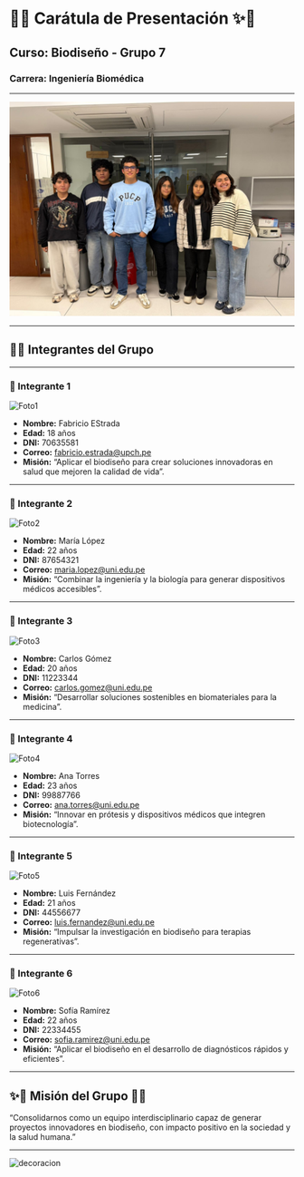 # 🌱✨ Carátula de Presentación ✨🌱  
## Curso: **Biodiseño - Grupo 7**  
### Carrera: **Ingeniería Biomédica**

---

![banner](https://github.com/fabricioestrada-source/Grupo-7/blob/main/grupo.jpg)  

---

## 👩‍🔬 Integrantes del Grupo 

---

### 👤 Integrante 1
![Foto1](https://via.placeholder.com/150)  
- **Nombre:** Fabricio EStrada  
- **Edad:** 18 años  
- **DNI:** 70635581  
- **Correo:** fabricio.estrada@upch.pe 
- **Misión:** “Aplicar el biodiseño para crear soluciones innovadoras en salud que mejoren la calidad de vida”.

---

### 👤 Integrante 2
![Foto2](https://via.placeholder.com/150)  
- **Nombre:** María López  
- **Edad:** 22 años  
- **DNI:** 87654321  
- **Correo:** maria.lopez@uni.edu.pe  
- **Misión:** “Combinar la ingeniería y la biología para generar dispositivos médicos accesibles”.

---

### 👤 Integrante 3
![Foto3](https://via.placeholder.com/150)  
- **Nombre:** Carlos Gómez  
- **Edad:** 20 años  
- **DNI:** 11223344  
- **Correo:** carlos.gomez@uni.edu.pe  
- **Misión:** “Desarrollar soluciones sostenibles en biomateriales para la medicina”.

---

### 👤 Integrante 4
![Foto4](https://via.placeholder.com/150)  
- **Nombre:** Ana Torres  
- **Edad:** 23 años  
- **DNI:** 99887766  
- **Correo:** ana.torres@uni.edu.pe  
- **Misión:** “Innovar en prótesis y dispositivos médicos que integren biotecnología”.

---

### 👤 Integrante 5
![Foto5](https://via.placeholder.com/150)  
- **Nombre:** Luis Fernández  
- **Edad:** 21 años  
- **DNI:** 44556677  
- **Correo:** luis.fernandez@uni.edu.pe  
- **Misión:** “Impulsar la investigación en biodiseño para terapias regenerativas”.

---

### 👤 Integrante 6
![Foto6](https://via.placeholder.com/150)  
- **Nombre:** Sofía Ramírez  
- **Edad:** 22 años  
- **DNI:** 22334455  
- **Correo:** sofia.ramirez@uni.edu.pe  
- **Misión:** “Aplicar el biodiseño en el desarrollo de diagnósticos rápidos y eficientes”.

---

## ✨🌿 Misión del Grupo 🌿✨
“Consolidarnos como un equipo interdisciplinario capaz de generar proyectos innovadores en biodiseño, con impacto positivo en la sociedad y la salud humana.”  

---

![decoracion](https://img.freepik.com/free-vector/hand-drawn-science-education-background_23-2150418725.jpg?w=1380)  
